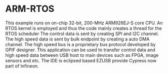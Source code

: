 # ARM-RTOS
This example runs on on-chip 32-bit, 200-MHz ARM926EJ-S core CPU.
An RTOS kernel is employed and thus the code mainly creates a thread for the RTOS scheduler
The control data is sent by creating SPI and I2C channel.
The high speed data is sent by bulk endpoint by creating a auto DMA channel. 
The high speed bus is a proprietary bus protocol developed by GPIF designer.
This application can be used to transfer control data and high speed data between USB host to main devices such as FPGA, image sensors and etc.
The IDE is eclipsed based EZUSB provide Cypress now part of Infineon. 
